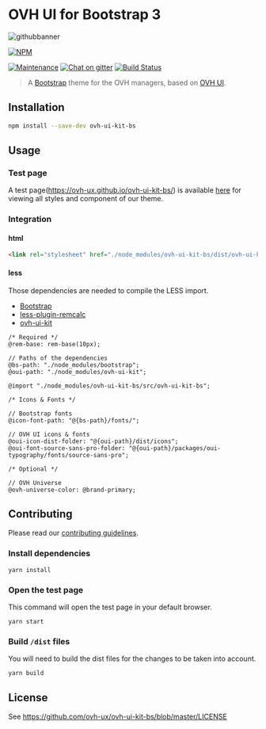# OVH UI for Bootstrap 3

![githubbanner](https://user-images.githubusercontent.com/3379410/27423240-3f944bc4-5731-11e7-87bb-3ff603aff8a7.png)

[![NPM](https://nodei.co/npm/ovh-ui-kit-bs.png?downloads=true&downloadRank=true&stars=true)](https://nodei.co/npm/ovh-ui-kit-bs/)

[![Maintenance](https://img.shields.io/maintenance/yes/2018.svg)]() [![Chat on gitter](https://img.shields.io/gitter/room/ovh/ux.svg)](https://gitter.im/ovh/ux) [![Build Status](https://travis-ci.org/ovh-ux/ovh-ui-kit-bs.svg)](https://travis-ci.org/ovh-ux/ovh-ui-kit-bs)

> A [Bootstrap](https://github.com/twbs/bootstrap) theme for the OVH managers, based on [OVH UI](https://github.com/ovh-ux/ovh-ui-kit).

## Installation

```bash
npm install --save-dev ovh-ui-kit-bs
```

## Usage

### Test page

A test page(https://ovh-ux.github.io/ovh-ui-kit-bs/) is available [here](https://ovh-ux.github.io/ovh-ui-kit-bs/) for viewing all styles and component of our theme.

### Integration

#### html

```html
<link rel="stylesheet" href="./node_modules/ovh-ui-kit-bs/dist/ovh-ui-kit-bs.min.css">
```

#### less

Those dependencies are needed to compile the LESS import.

- [Bootstrap](https://github.com/twbs/bootstrap)
- [less-plugin-remcalc](https://github.com/ovh-ux/less-plugin-remcalc)
- [ovh-ui-kit](https://github.com/ovh-ux/ovh-ui-kit)

```less
/* Required */
@rem-base: rem-base(10px);

// Paths of the dependencies
@bs-path: "./node_modules/bootstrap";
@oui-path: "./node_modules/ovh-ui-kit";

@import "./node_modules/ovh-ui-kit-bs/src/ovh-ui-kit-bs";

/* Icons & Fonts */

// Bootstrap fonts
@icon-font-path: "@{bs-path}/fonts/";

// OVH UI icons & fonts
@oui-icon-dist-folder: "@{oui-path}/dist/icons";
@oui-font-source-sans-pro-folder: "@{oui-path}/packages/oui-typography/fonts/source-sans-pro";

/* Optional */

// OVH Universe
@ovh-universe-color: @brand-primary;
```

## Contributing

Please read our [contributing guidelines](https://github.com/ovh-ux/ovh-ux-guidelines/blob/master/.github/CONTRIBUTING.md).

### Install dependencies

```
yarn install
```

### Open the test page

This command will open the test page in your default browser.

```
yarn start
```

### Build `/dist` files

You will need to build the dist files for the changes to be taken into account.

```
yarn build
```

## License

See https://github.com/ovh-ux/ovh-ui-kit-bs/blob/master/LICENSE
